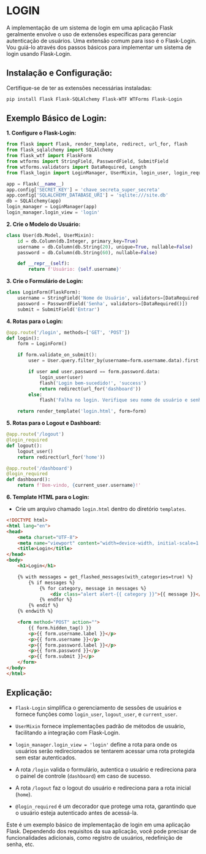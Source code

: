 # LOGIN
A implementação de um sistema de login em uma aplicação Flask geralmente envolve o uso de extensões específicas para gerenciar autenticação de usuários. Uma extensão comum para isso é o Flask-Login. Vou guiá-lo através dos passos básicos para implementar um sistema de login usando Flask-Login.

## Instalação e Configuração:
Certifique-se de ter as extensões necessárias instaladas:

```bash
pip install Flask Flask-SQLAlchemy Flask-WTF WTForms Flask-Login
```

## Exemplo Básico de Login:
**1. Configure o Flask-Login:**

```python
from flask import Flask, render_template, redirect, url_for, flash
from flask_sqlalchemy import SQLAlchemy
from flask_wtf import FlaskForm
from wtforms import StringField, PasswordField, SubmitField
from wtforms.validators import DataRequired, Length
from flask_login import LoginManager, UserMixin, login_user, login_required, logout_user, current_user

app = Flask(__name__)
app.config['SECRET_KEY'] = 'chave_secreta_super_secreta'
app.config['SQLALCHEMY_DATABASE_URI'] = 'sqlite:///site.db'
db = SQLAlchemy(app)
login_manager = LoginManager(app)
login_manager.login_view = 'login'
```

**2. Crie o Modelo do Usuário:**

```python
class User(db.Model, UserMixin):
    id = db.Column(db.Integer, primary_key=True)
    username = db.Column(db.String(20), unique=True, nullable=False)
    password = db.Column(db.String(60), nullable=False)

    def __repr__(self):
        return f'Usuário: {self.username}'
```

**3. Crie o Formulário de Login:**

```python
class LoginForm(FlaskForm):
    username = StringField('Nome de Usuário', validators=[DataRequired(), Length(min=2, max=20)])
    password = PasswordField('Senha', validators=[DataRequired()])
    submit = SubmitField('Entrar')
```

**4. Rotas para o Login:**

```python
@app.route('/login', methods=['GET', 'POST'])
def login():
    form = LoginForm()

    if form.validate_on_submit():
        user = User.query.filter_by(username=form.username.data).first()

        if user and user.password == form.password.data:
            login_user(user)
            flash('Login bem-sucedido!', 'success')
            return redirect(url_for('dashboard'))
        else:
            flash('Falha no login. Verifique seu nome de usuário e senha.', 'danger')

    return render_template('login.html', form=form)
```

**5. Rotas para o Logout e Dashboard:**

```python
@app.route('/logout')
@login_required
def logout():
    logout_user()
    return redirect(url_for('home'))

@app.route('/dashboard')
@login_required
def dashboard():
    return f'Bem-vindo, {current_user.username}!'
```

**6. Template HTML para o Login:**

- Crie um arquivo chamado `login.html` dentro do diretório `templates`.

```html
<!DOCTYPE html>
<html lang="en">
<head>
    <meta charset="UTF-8">
    <meta name="viewport" content="width=device-width, initial-scale=1.0">
    <title>Login</title>
</head>
<body>
    <h1>Login</h1>

    {% with messages = get_flashed_messages(with_categories=true) %}
        {% if messages %}
            {% for category, message in messages %}
                <div class="alert alert-{{ category }}">{{ message }}</div>
            {% endfor %}
        {% endif %}
    {% endwith %}

    <form method="POST" action="">
        {{ form.hidden_tag() }}
        <p>{{ form.username.label }}</p>
        <p>{{ form.username }}</p>
        <p>{{ form.password.label }}</p>
        <p>{{ form.password }}</p>
        <p>{{ form.submit }}</p>
    </form>
</body>
</html>
```

## Explicação:
- `Flask-Login` simplifica o gerenciamento de sessões de usuários e fornece funções como `login_user`, `logout_user`, e `current_user`.

- `UserMixin` fornece implementações padrão de métodos de usuário, facilitando a integração com Flask-Login.

- `login_manager.login_view = 'login'` define a rota para onde os usuários serão redirecionados se tentarem acessar uma rota protegida sem estar autenticados.

- A rota `/login` valida o formulário, autentica o usuário e redireciona para o painel de controle (`dashboard`) em caso de sucesso.

- A rota `/logout` faz o logout do usuário e redireciona para a rota inicial (`home`).

- `@login_required` é um decorador que protege uma rota, garantindo que o usuário esteja autenticado antes de acessá-la.

Este é um exemplo básico de implementação de login em uma aplicação Flask. Dependendo dos requisitos da sua aplicação, você pode precisar de funcionalidades adicionais, como registro de usuários, redefinição de senha, etc.